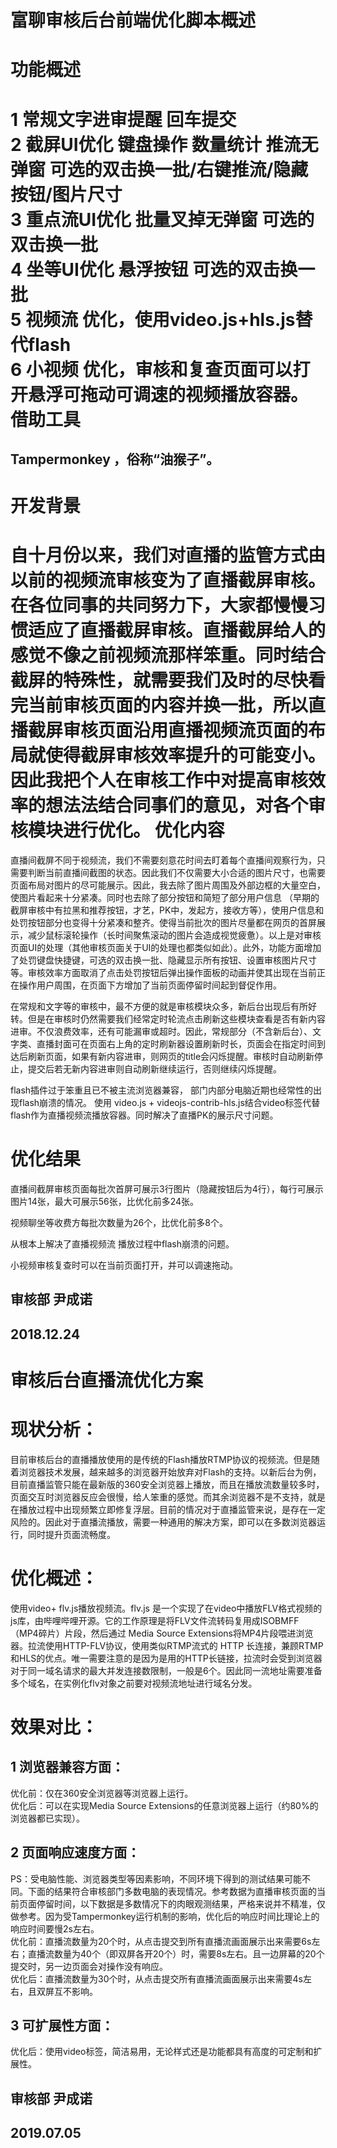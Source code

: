 # 富聊审核后台前端优化脚本概述

功能概述 
=======
1 常规文字进审提醒 回车提交   
2 截屏UI优化 键盘操作 数量统计 推流无弹窗 可选的双击换一批/右键推流/隐藏按钮/图片尺寸   
3 重点流UI优化 批量叉掉无弹窗 可选的双击换一批  
4 坐等UI优化 悬浮按钮 可选的双击换一批   
5 视频流 优化，使用video.js+hls.js替代flash  
6 小视频 优化，审核和复查页面可以打开悬浮可拖动可调速的视频播放容器。  
借助工具
=========
Tampermonkey ，俗称“油猴子”。
--------
开发背景
=======
   自十月份以来，我们对直播的监管方式由以前的视频流审核变为了直播截屏审核。在各位同事的共同努力下，大家都慢慢习惯适应了直播截屏审核。直播截屏给人的感觉不像之前视频流那样笨重。同时结合截屏的特殊性，就需要我们及时的尽快看完当前审核页面的内容并换一批，所以直播截屏审核页面沿用直播视频流页面的布局就使得截屏审核效率提升的可能变小。因此我把个人在审核工作中对提高审核效率的想法法结合同事们的意见，对各个审核模块进行优化。
优化内容
========

   直播间截屏不同于视频流，我们不需要刻意花时间去盯着每个直播间观察行为，只需要判断当前直播间截图的状态。因此我们不仅需要大小合适的图片尺寸，也需要页面布局对图片的尽可能展示。因此，我去除了图片周围及外部边框的大量空白，使图片看起来十分紧凑。同时也去除了部分按钮和简短了部分用户信息 （早期的截屏审核中有拉黑和推荐按钮，才艺，PK中，发起方，接收方等），使用户信息和处罚按钮部分也变得十分紧凑和整齐。使得当前批次的图片尽量都在网页的首屏展示，减少鼠标滚轮操作（长时间聚焦滚动的图片会造成视觉疲惫）。以上是对审核页面UI的处理（其他审核页面关于UI的处理也都类似如此）。此外，功能方面增加了处罚键盘快捷键，可选的双击换一批、隐藏显示所有按钮、设置审核图片尺寸等。审核效率方面取消了点击处罚按钮后弹出操作面板的动画并使其出现在当前正在操作用户周围，在页面下方增加了当前页面停留时间起到督促作用。

   在常规和文字等的审核中，最不方便的就是审核模块众多，新后台出现后有所好转。但是在审核时仍然需要我们经常定时轮流点击刷新这些模块查看是否有新内容进审。不仅浪费效率，还有可能漏审或超时。因此，常规部分（不含新后台）、文字类、直播封面可在页面右上角的定时刷新器设置刷新时长，页面会在指定时间到达后刷新页面，如果有新内容进审，则网页的title会闪烁提醒。审核时自动刷新停止，提交后若无新内容进审则自动刷新继续运行，否则继续闪烁提醒。

   flash插件过于笨重且已不被主流浏览器兼容， 部门内部分电脑近期也经常性的出现flash崩溃的情况。 使用 video.js + videojs-contrib-hls.js结合video标签代替flash作为直播视频流播放容器。同时解决了直播PK的展示尺寸问题。

优化结果
========
直播间截屏审核页面每批次首屏可展示3行图片（隐藏按钮后为4行），每行可展示图片14张，最大可展示56张，比优化前多24张。

视频聊坐等收费方每批次数量为26个，比优化前多8个。  

从根本上解决了直播视频流 播放过程中flash崩溃的问题。  

小视频审核复查时可以在当前页面打开，并可以调速拖动。  

审核部 尹成诺
------
2018.12.24
------



# 审核后台直播流优化方案

现状分析： 
=======
   目前审核后台的直播播放使用的是传统的Flash播放RTMP协议的视频流。但是随着浏览器技术发展，越来越多的浏览器开始放弃对Flash的支持。以新后台为例，目前直播监管只能在最新版的360安全浏览器上播放，而且在播放流数量较多时，页面交互时浏览器反应会很慢，给人笨重的感觉。而其余浏览器不是不支持，就是在播放过程中出现频繁立即修复浮层。目前的情况对于直播监管来说，是存在一定风险的。因此对于直播流播放，需要一种通用的解决方案，即可以在多数浏览器运行，同时提升页面流畅度。 

优化概述：
=======
   使用video+ flv.js播放视频流。flv.js 是一个实现了在video中播放FLV格式视频的js库，由哔哩哔哩开源。它的工作原理是将FLV文件流转码复用成ISOBMFF（MP4碎片）片段，然后通过 Media Source Extensions将MP4片段喂进浏览器。拉流使用HTTP-FLV协议，使用类似RTMP流式的 HTTP 长连接，兼顾RTMP和HLS的优点。唯一需要注意的是因为是用的HTTP长链接，拉流时会受到浏览器对于同一域名请求的最大并发连接数限制，一般是6个。因此同一流地址需要准备多个域名，在实例化flv对象之前要对视频流地址进行域名分发。

效果对比：   
========
1 浏览器兼容方面：   
------ 

   优化前：仅在360安全浏览器等浏览器上运行。   
   优化后：可以在实现Media Source Extensions的任意浏览器上运行（约80%的浏览器都已实现）。
   
2 页面响应速度方面：   
------

   PS：受电脑性能、浏览器类型等因素影响，不同环境下得到的测试结果可能不同。下面的结果符合审核部门多数电脑的表现情况。参考数据为直播审核页面的当前页面停留时间，以下数据是多数情况下的肉眼观测结果，严格来说并不精准，仅做参考。因为受Tampermonkey运行机制的影响，优化后的响应时间比理论上的响应时间要慢2s左右。  
   优化前：直播流数量为20个时，从点击提交到所有直播流画面展示出来需要6s左右；直播流数量为40个（即双屏各开20个）时，需要8s左右。且一边屏幕的20个提交时，另一边页面会对操作没有响应。  
   优化后：直播流数量为30个时，从点击提交所有直播流画面展示出来需要4s左右，且双屏互不影响。  
   
3 可扩展性方面：  
------

   优化后：使用video标签，简洁易用，无论样式还是功能都具有高度的可定制和扩展性。  


审核部 尹成诺
------
2019.07.05
------
